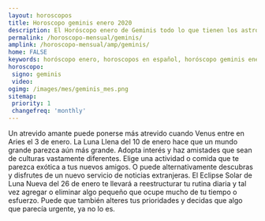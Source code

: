 ```yaml
---
layout: horoscopos
title: Horoscopo geminis enero 2020
description: El Horóscopo enero de Geminis todo lo que tienen los astros preparados para este mes, amor, trabajo, familia. Todo sobre astrologia, tarot, predicciones. Horoscopo gratis en español, predicciones y astrología.
permalink: /horoscopo-mensual/geminis/
amplink: /horoscopo-mensual/amp/geminis/
home: FALSE
keywords: horóscopo enero, horoscopos en español, horóscopo geminis enero , horóscopo esperanza gracia, horoscop, horóscopos gratis, horoscopo geminis, Tarot, Astrologia, Zodíaco, geminis, horoscopo gratis, horoscopo del mes 
horoscopo:
 signo: geminis
 video:  
ogimg: /images/mes/geminis_mes.png
sitemap:
 priority: 1
 changefreq: 'monthly'
---
```



Un atrevido amante puede ponerse más atrevido cuando Venus entre en Aries el 3 de enero. La Luna Llena del 10 de enero hace que un mundo grande parezca aún más grande. Adopta interés y haz amistades que sean de culturas vastamente diferentes. Elige una actividad o comida que te parezca exótica a tus nuevos amigos. O puede alternativamente descubras y disfrutes de un nuevo servicio de noticias extranjeras. El Eclipse Solar de Luna Nueva del 26 de enero te llevará a reestructurar tu rutina diaria y tal vez agregar o eliminar algo pequeño que ocupe mucho de tu tiempo o esfuerzo. Puede que también alteres tus prioridades y decidas que algo que parecía urgente, ya no lo es.